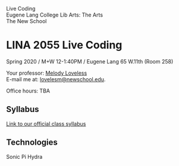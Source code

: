 Live Coding<br>
Eugene Lang College Lib Arts: The Arts <br>
The New School

# LINA 2055 Live Coding

Spring 2020 / M+W 12-1:40PM / Eugene Lang 65 W.11th (Room 258)

Your professor: [Melody Loveless](http://www.melodyloveless.com/)</br>
E-mail me at: [lovelesm@newschool.edu](mailto:lovelesm@newschool.edu).

Office hours: TBA

## Syllabus
[Link to our official class syllabus](https://docs.google.com/document/d/1fSthNcWG46u6Ly7Ret2jNY1MKdJHXJ3KV9hIydJeRVQ/edit?usp=sharing)

## Technologies
Sonic Pi
Hydra
